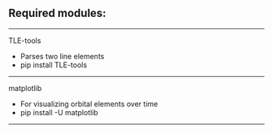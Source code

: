 ## Required modules:

---

TLE-tools
- Parses two line elements
- pip install TLE-tools

---

matplotlib
- For visualizing orbital elements over time
- pip install -U matplotlib

---


